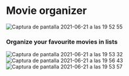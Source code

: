 # Movie organizer
![Captura de pantalla 2021-06-21 a las 19 52 55](https://user-images.githubusercontent.com/68306689/122806443-9b8f0400-d2ca-11eb-9b35-59eec0a6007b.png)

### Organize your favourite movies in lists
![Captura de pantalla 2021-06-21 a las 19 53 32](https://user-images.githubusercontent.com/68306689/122806479-a8abf300-d2ca-11eb-86e1-d8e7258f5152.png)
&nbsp;&nbsp;
![Captura de pantalla 2021-06-21 a las 19 56 43](https://user-images.githubusercontent.com/68306689/122806623-da24be80-d2ca-11eb-9e2d-6fb36e637149.png)
&nbsp;&nbsp;
![Captura de pantalla 2021-06-21 a las 19 53 57](https://user-images.githubusercontent.com/68306689/122806487-ab0e4d00-d2ca-11eb-86b6-9b6f67c7db8e.png)
